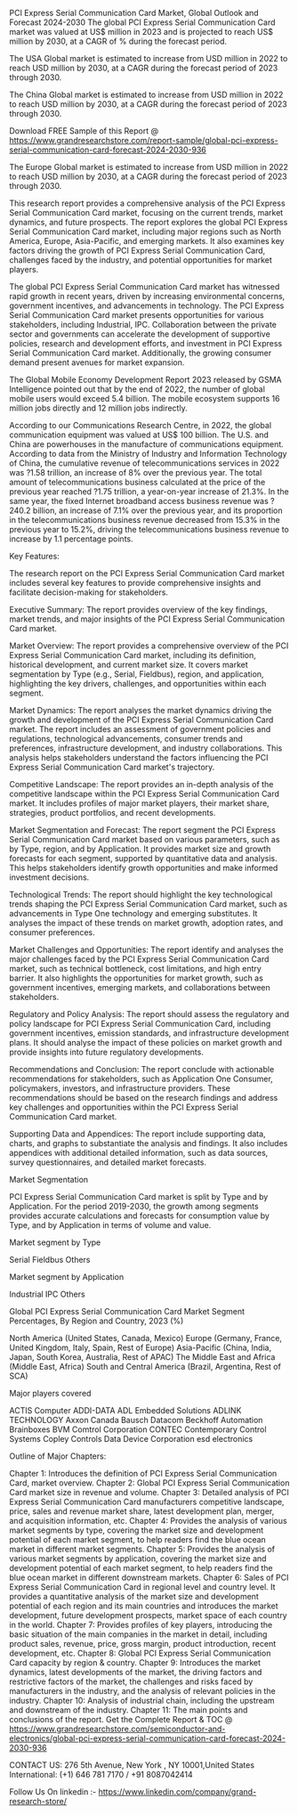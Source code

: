 PCI Express Serial Communication Card Market, Global Outlook and Forecast 2024-2030
The global PCI Express Serial Communication Card market was valued at US$ million in 2023 and is projected to reach US$ million by 2030, at a CAGR of % during the forecast period.

The USA Global market is estimated to increase from USD million in 2022 to reach USD million by 2030, at a CAGR during the forecast period of 2023 through 2030.

The China Global market is estimated to increase from USD million in 2022 to reach USD million by 2030, at a CAGR during the forecast period of 2023 through 2030.

Download FREE Sample of this Report @ https://www.grandresearchstore.com/report-sample/global-pci-express-serial-communication-card-forecast-2024-2030-936

The Europe Global market is estimated to increase from USD million in 2022 to reach USD million by 2030, at a CAGR during the forecast period of 2023 through 2030.

This research report provides a comprehensive analysis of the PCI Express Serial Communication Card market, focusing on the current trends, market dynamics, and future prospects. The report explores the global PCI Express Serial Communication Card market, including major regions such as North America, Europe, Asia-Pacific, and emerging markets. It also examines key factors driving the growth of PCI Express Serial Communication Card, challenges faced by the industry, and potential opportunities for market players.

The global PCI Express Serial Communication Card market has witnessed rapid growth in recent years, driven by increasing environmental concerns, government incentives, and advancements in technology. The PCI Express Serial Communication Card market presents opportunities for various stakeholders, including Industrial, IPC. Collaboration between the private sector and governments can accelerate the development of supportive policies, research and development efforts, and investment in PCI Express Serial Communication Card market. Additionally, the growing consumer demand present avenues for market expansion.

The Global Mobile Economy Development Report 2023 released by GSMA Intelligence pointed out that by the end of 2022, the number of global mobile users would exceed 5.4 billion. The mobile ecosystem supports 16 million jobs directly and 12 million jobs indirectly.

According to our Communications Research Centre, in 2022, the global communication equipment was valued at US$ 100 billion. The U.S. and China are powerhouses in the manufacture of communications equipment. According to data from the Ministry of Industry and Information Technology of China, the cumulative revenue of telecommunications services in 2022 was ?1.58 trillion, an increase of 8% over the previous year. The total amount of telecommunications business calculated at the price of the previous year reached ?1.75 trillion, a year-on-year increase of 21.3%. In the same year, the fixed Internet broadband access business revenue was ?240.2 billion, an increase of 7.1% over the previous year, and its proportion in the telecommunications business revenue decreased from 15.3% in the previous year to 15.2%, driving the telecommunications business revenue to increase by 1.1 percentage points.

Key Features:

The research report on the PCI Express Serial Communication Card market includes several key features to provide comprehensive insights and facilitate decision-making for stakeholders.

Executive Summary: The report provides overview of the key findings, market trends, and major insights of the PCI Express Serial Communication Card market.

Market Overview: The report provides a comprehensive overview of the PCI Express Serial Communication Card market, including its definition, historical development, and current market size. It covers market segmentation by Type (e.g., Serial, Fieldbus), region, and application, highlighting the key drivers, challenges, and opportunities within each segment.

Market Dynamics: The report analyses the market dynamics driving the growth and development of the PCI Express Serial Communication Card market. The report includes an assessment of government policies and regulations, technological advancements, consumer trends and preferences, infrastructure development, and industry collaborations. This analysis helps stakeholders understand the factors influencing the PCI Express Serial Communication Card market's trajectory.

Competitive Landscape: The report provides an in-depth analysis of the competitive landscape within the PCI Express Serial Communication Card market. It includes profiles of major market players, their market share, strategies, product portfolios, and recent developments.

Market Segmentation and Forecast: The report segment the PCI Express Serial Communication Card market based on various parameters, such as by Type, region, and by Application. It provides market size and growth forecasts for each segment, supported by quantitative data and analysis. This helps stakeholders identify growth opportunities and make informed investment decisions.

Technological Trends: The report should highlight the key technological trends shaping the PCI Express Serial Communication Card market, such as advancements in Type One technology and emerging substitutes. It analyses the impact of these trends on market growth, adoption rates, and consumer preferences.

Market Challenges and Opportunities: The report identify and analyses the major challenges faced by the PCI Express Serial Communication Card market, such as technical bottleneck, cost limitations, and high entry barrier. It also highlights the opportunities for market growth, such as government incentives, emerging markets, and collaborations between stakeholders.

Regulatory and Policy Analysis: The report should assess the regulatory and policy landscape for PCI Express Serial Communication Card, including government incentives, emission standards, and infrastructure development plans. It should analyse the impact of these policies on market growth and provide insights into future regulatory developments.

Recommendations and Conclusion: The report conclude with actionable recommendations for stakeholders, such as Application One Consumer, policymakers, investors, and infrastructure providers. These recommendations should be based on the research findings and address key challenges and opportunities within the PCI Express Serial Communication Card market.

Supporting Data and Appendices: The report include supporting data, charts, and graphs to substantiate the analysis and findings. It also includes appendices with additional detailed information, such as data sources, survey questionnaires, and detailed market forecasts.

Market Segmentation

PCI Express Serial Communication Card market is split by Type and by Application. For the period 2019-2030, the growth among segments provides accurate calculations and forecasts for consumption value by Type, and by Application in terms of volume and value.

Market segment by Type

Serial
Fieldbus
Others

Market segment by Application

Industrial
IPC
Others

Global PCI Express Serial Communication Card Market Segment Percentages, By Region and Country, 2023 (%)

North America (United States, Canada, Mexico)
Europe (Germany, France, United Kingdom, Italy, Spain, Rest of Europe)
Asia-Pacific (China, India, Japan, South Korea, Australia, Rest of APAC)
The Middle East and Africa (Middle East, Africa)
South and Central America (Brazil, Argentina, Rest of SCA)

Major players covered

ACTIS Computer
ADDI-DATA
ADL Embedded Solutions
ADLINK TECHNOLOGY
Axxon Canada
Bausch Datacom
Beckhoff Automation
Brainboxes
BVM
Comtrol Corporation
CONTEC
Contemporary Control Systems
Copley Controls
Data Device Corporation
esd electronics

Outline of Major Chapters:

Chapter 1: Introduces the definition of PCI Express Serial Communication Card, market overview.
Chapter 2: Global PCI Express Serial Communication Card market size in revenue and volume.
Chapter 3: Detailed analysis of PCI Express Serial Communication Card manufacturers competitive landscape, price, sales and revenue market share, latest development plan, merger, and acquisition information, etc.
Chapter 4: Provides the analysis of various market segments by type, covering the market size and development potential of each market segment, to help readers find the blue ocean market in different market segments.
Chapter 5: Provides the analysis of various market segments by application, covering the market size and development potential of each market segment, to help readers find the blue ocean market in different downstream markets.
Chapter 6: Sales of PCI Express Serial Communication Card in regional level and country level. It provides a quantitative analysis of the market size and development potential of each region and its main countries and introduces the market development, future development prospects, market space of each country in the world.
Chapter 7: Provides profiles of key players, introducing the basic situation of the main companies in the market in detail, including product sales, revenue, price, gross margin, product introduction, recent development, etc.
Chapter 8: Global PCI Express Serial Communication Card capacity by region & country.
Chapter 9: Introduces the market dynamics, latest developments of the market, the driving factors and restrictive factors of the market, the challenges and risks faced by manufacturers in the industry, and the analysis of relevant policies in the industry.
Chapter 10: Analysis of industrial chain, including the upstream and downstream of the industry.
Chapter 11: The main points and conclusions of the report.
Get the Complete Report & TOC @ https://www.grandresearchstore.com/semiconductor-and-electronics/global-pci-express-serial-communication-card-forecast-2024-2030-936

CONTACT US:
276 5th Avenue, New York , NY 10001,United States
International: (+1) 646 781 7170 / +91 8087042414

Follow Us On linkedin :- https://www.linkedin.com/company/grand-research-store/
